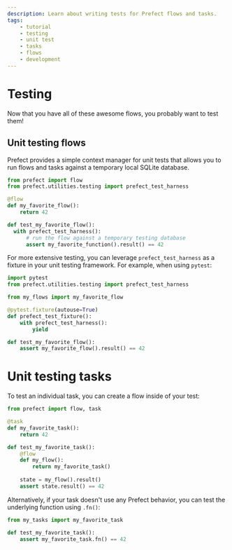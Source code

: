 ```yaml
---
description: Learn about writing tests for Prefect flows and tasks.
tags:
    - tutorial
    - testing
    - unit test
    - tasks
    - flows
    - development
---
```


# Testing

Now that you have all of these awesome flows, you probably want to test them!

## Unit testing flows

Prefect provides a simple context manager for unit tests that allows you to run flows and tasks against a temporary local SQLite database.

```python
from prefect import flow
from prefect.utilities.testing import prefect_test_harness

@flow
def my_favorite_flow():
    return 42

def test_my_favorite_flow():
  with prefect_test_harness():
      # run the flow against a temporary testing database
      assert my_favorite_function().result() == 42
```

For more extensive testing, you can leverage `prefect_test_harness` as a fixture in your unit testing framework. For example, when using `pytest`:

```python
import pytest
from prefect.utilities.testing import prefect_test_harness

from my_flows import my_favorite_flow

@pytest.fixture(autouse=True)
def prefect_test_fixture():
    with prefect_test_harness():
        yield

def test_my_favorite_flow():
    assert my_favorite_flow().result() == 42
```

# Unit testing tasks

To test an individual task, you can create a flow inside of your test:

```python
from prefect import flow, task

@task
def my_favorite_task():
    return 42

def test_my_favorite_task():
    @flow
    def my_flow():
        return my_favorite_task()
    
    state = my_flow().result()
    assert state.result() == 42
```

Alternatively, if your task doesn't use any Prefect behavior, you can test the underlying function using `.fn()`:

```python
from my_tasks import my_favorite_task

def test_my_favorite_task():
    assert my_favorite_task.fn() == 42
```
